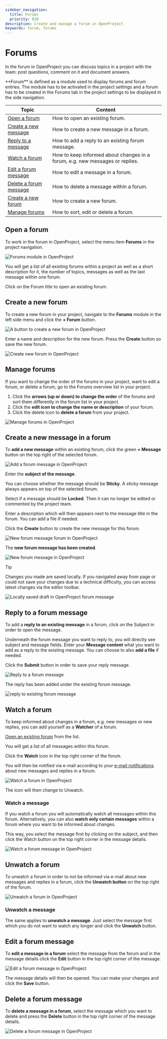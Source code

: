 ```yaml
---
sidebar_navigation:
  title: Forums
  priority: 820
description: Create and manage a forum in OpenProject
keywords: forum, forums
---
```


# Forums

In the forum in OpenProject you can discuss topics in a project with the team: post questions, comment on it and document answers.

<div class="glossary">
**Forum** is defined as a module used to display forums and forum entries. The module has to be activated in the project settings and a forum has to be created in the Forums tab in the project settings to be displayed in the side navigation.
</div>

| Topic                                                    | Content                                                                      |
|----------------------------------------------------------|------------------------------------------------------------------------------|
| [Open a forum](#open-a-forum)                            | How to open an existing forum.                                               |
| [Create a new message](#create-a-new-message-in-a-forum) | How to create a new message in a forum.                                      |
| [Reply to a message](#reply-to-a-forum-message)          | How to add a reply to an existing forum message.                             |
| [Watch a forum](#watch-a-forum)                          | How to keep informed about changes in a forum, e.g. new messages or replies. |
| [Edit a forum message](#edit-a-forum-message)            | How to edit a message in a forum.                                            |
| [Delete a forum message](#delete-a-forum-message)        | How to delete a message within a forum.                                      |
| [Create a new forum](#create-a-new-forum)                | How to create a new forum.                                                   |
| [Manage forums](#manage-forums)                          | How to sort, edit or delete a forum.                                         |

## Open a forum

To work in the forum in OpenProject, select the menu item **Forums** in the project navigation.

![Forums module in OpenProject](openproject_user_guide_forums_module.png)

You will get a list of all existing forums within a project as well as a short description for it, the number of topics, messages as well as the last message within one forum.

Click on the Forum title to open an existing forum.

## Create a new forum
To create a new forum in your project, navigate to the **Forums** module in the left side menu and click the **+ Forum** button.

![A button to create a new forum in OpenProject](openproject_user_guide_forums_module_new_forum.png)

Enter a name and description for the new forum. Press the **Create** button so save the new forum.

![Create new forum in OpenProject](openproject_user_guide_forums_new_forum_create_form.png)

## Manage forums

If you want to change the order of the forums in your project, want to edit a forum, or delete a forum, go to the Forums overview list in your project.

1. Click the **arrows (up or down) to change the order** of the forums and sort them differently in the forum list in your project.
2. Click the **edit icon to change the name or description** of your forum.
3. Click the delete icon to **delete a forum** from your project.

![Manage forums in OpenProject](openproject_user_guide_forums_manage.png)



## Create a new message in a forum

To **add a new message** within an existing forum, click the green **+ Message** button on the top right of the selected forum.

![Add a forum message in OpenProject ](openproject_user_guide_forums_single_forum.png)

Enter the **subject of the message**.

You can choose whether the message should be **Sticky**. A sticky message always appears on top of the selected forum.

Select if a message should be **Locked**. Then it can no longer be edited or commented by the project team.

Enter a description which will then appears next to the message title in the forum. You can add a file if needed.

Click the **Create** button to create the new message for this forum.

![New forum message forum in OpenProject](openproject_user_guide_forums_new_message.png)

The **new forum message has been created**.

![New forum message in OpenProject](openproject_user_guide_forums_new_message_created.png)

> [!TIP]
> Changes you made are saved locally. If you navigated away from page or  could not save your changes due to a technical difficulty, you can  access latest changes via the editor toolbar.

![Locally saved draft in OpenProject forum message](openproject_user_guide_forums_draft_saved_locally.png)

## Reply to a forum message

To add a **reply to an existing message** in a forum, click on the Subject in order to open the message.

Underneath the forum message you want to reply to, you will directly see subject and message fields. Enter your **Message content** what you want to add as a reply to the existing message. You can choose to also **add a file** if needed.

Click the **Submit** button in order to save your reply message.

![Reply to a forum message](openproject_user_guide_forums_reply_form.png)

The reply has been added under the existing forum message.

![reply to existing forum message](openproject_user_guide_forums_reply_saved.png)

## Watch a forum

To keep informed about changes in a forum, e.g. new messages or new replies, you can add yourself as a **Watcher** of a forum.

[Open an existing forum](#open-a-forum) from the list.

You will get a list of all messages within this forum.

Click the **Watch** icon in the top right corner of the forum.

You will then be notified via e-mail according to your [e-mail notifications](../../user-guide/account-settings/#notifications-settings) about new messages and replies in a forum.

![Watch a forum in OpenProject](openproject_user_guide_forums_watch.png)

The icon will then change to Unwatch.

### Watch a message

If you watch a forum you will automatically watch all messages within this forum. Alternatively, you can also **watch only certain messages** within a forum where you want to be informed about changes.

This way, you select the message first by clicking on the subject, and then click the Watch button on the top right corner in the message details.

![Watch a forum message in OpenProject](openproject_user_guide_forums_watch_message.png)

## Unwatch a forum

To unwatch a forum in order to not be informed via e-mail about new messages and replies in a forum, click the **Unwatch button** on the top right of the forum.

![Unwatch a forum in OpenProject](openproject_user_guide_forums_unwatch.png)

### Unwatch a message

The same applies to **unwatch a message**. Just select the message first which you do not want to watch any longer and click the **Unwatch** button.

## Edit a forum message

To **edit a message in a forum** select the message from the forum and in the message details click the **Edit** button in the top right corner of the message.

![Edit a forum message in OpenProject](openproject_user_guide_forums_edit_message_button.png)

The message details will then be opened. You can make your changes  and click the **Save** button.



## Delete a forum message

To **delete a message in a forum**, select the message which you want to delete and press the **Delete** button in the top right corner of the message details.

![Delete a forum message in OpenProject](openproject_user_guide_forums_delete_message.png)
